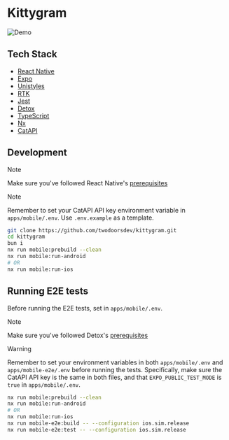 # Kittygram

![Demo](./assets/demo.gif)

## Tech Stack

- [React Native](https://reactnative.dev/)
- [Expo](https://expo.io/)
- [Unistyles](https://reactnativeunistyles.vercel.app/)
- [RTK](https://redux-toolkit.js.org/)
- [Jest](https://jestjs.io/)
- [Detox](https://wix.github.io/Detox/)
- [TypeScript](https://www.typescriptlang.org/)
- [Nx](https://nx.dev/)
- [CatAPI](https://thecatapi.com/)

## Development

> [!NOTE]
> Make sure you've followed React Native's [prerequisites](https://reactnative.dev/docs/set-up-your-environment)

> [!NOTE]
> Remember to set your CatAPI API key environment variable in
> `apps/mobile/.env`. Use `.env.example` as a template.

```bash
git clone https://github.com/twodoorsdev/kittygram.git
cd kittygram
bun i
nx run mobile:prebuild --clean
nx run mobile:run-android
# OR
nx run mobile:run-ios
```

## Running E2E tests

Before running the E2E tests, set in `apps/mobile/.env`.

> [!NOTE]
> Make sure you've followed Detox's [prerequisites](https://wix.github.io/Detox/docs/introduction/environment-setup)

> [!WARNING]
> Remember to set your environment variables in both `apps/mobile/.env` and
> `apps/mobile-e2e/.env` before running the tests. Specifically, make sure
> the CatAPI API key is the same in both files, and that `EXPO_PUBLIC_TEST_MODE`
> is `true` in `apps/mobile/.env`.

```bash
nx run mobile:prebuild --clean
nx run mobile:run-android
# OR
nx run mobile:run-ios
nx run mobile-e2e:build -- --configuration ios.sim.release
nx run mobile-e2e:test -- --configuration ios.sim.release
```
